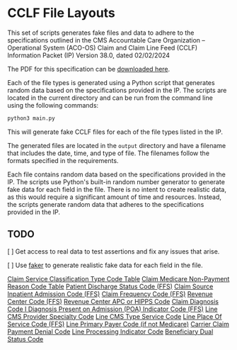 # CCLF File Layouts

This set of scripts generates fake files and data to adhere to the
specifications outlined in the CMS Accountable Care Organization – Operational
System (ACO-OS) Claim and Claim Line Feed (CCLF) Information Packet (IP) Version
38.0, dated 02/02/2024

The PDF for this specification can be
[downloaded here](https://www.cms.gov/files/document/cclf-information-packet.pdf).

Each of the file types is generated using a Python script that generates random
data based on the specifications provided in the IP. The scripts are located in
the current directory and can be run from the command line using the following
commands:

```bash
python3 main.py
```

This will generate fake CCLF files for each of the file types listed in the IP.

The generated files are located in the `output` directory and have a filename
that includes the date, time, and type of file. The filenames follow the formats
specified in the requirements.

Each file contains random data based on the specifications provided in the IP.
The scripts use Python's built-in random number generator to generate fake data
for each field in the file. There is no intent to create realistic data, as this
would require a significant amount of time and resources. Instead, the scripts
generate random data that adheres to the specifications provided in the IP.

## TODO

[ ] Get access to real data to test assertions and fix any issues that arise.

[ ] Use [faker](https://github.com/joke2k/faker) to generate realistic fake data
for each field in the file.

[Claim Service Classification Type Code Table](https://resdac.org/cms-data/variables/claim-service-classification-type-code-ffs)
[Claim Medicare Non-Payment Reason Code Table](https://resdac.org/sites/datadocumentation.resdac.org/files/Claim%20Medicare%20Non-Payment%20Reason%20Code%20Table.txt)
[Patient Discharge Status Code (FFS)](https://resdac.org/sites/datadocumentation.resdac.org/files/Patient%20Discharge%20Status%20Code%20Table%20%28FFS%29.txt)
[Claim Source Inpatient Admission Code (FFS)](https://resdac.org/cms-data/variables/claim-source-inpatient-admission-code-ffs)
[Claim Frequency Code (FFS)](https://resdac.org/cms-data/variables/claim-frequency-code-ffs)
[Revenue Center Code (FFS)](https://resdac.org/cms-data/variables/revenue-center-code-ffs)
[Revenue Center APC or HIPPS Code](https://resdac.org/cms-data/variables/revenue-center-apc-or-hipps-code)
[Claim Diagnosis Code I Diagnosis Present on Admission (POA) Indicator Code (FFS)](https://resdac.org/cms-data/variables/claim-diagnosis-code-i-diagnosis-present-admission-poa-indicator-code-ffs)
[Line CMS Provider Specialty Code](https://resdac.org/cms-data/variables/line-cms-provider-specialty-code)
[Line CMS Type Service Code](https://resdac.org/cms-data/variables/line-cms-type-service-code)
[Line Place Of Service Code (FFS)](https://resdac.org/cms-data/variables/line-place-service-code-ffs)
[Line Primary Payer Code (if not Medicare)](https://resdac.org/cms-data/variables/line-primary-payer-code-if-not-medicare)
[Carrier Claim Payment Denial Code](https://resdac.org/cms-data/variables/carrier-claim-payment-denial-code)
[Line Processing Indicator Code](https://resdac.org/cms-data/variables/line-processing-indicator-code)
[Beneficiary Dual Status Code](https://resdac.org/cms-data/variables/edual1-12)
